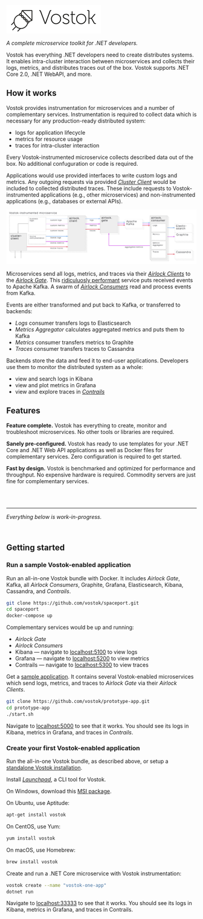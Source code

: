 <br><br>

![Vostok](logo.png)

*A complete microservice toolkit for .NET developers.*

Vostok has everything .NET developers need to create distributes systems. It enables intra-cluster interaction between microservices and collects their logs, metrics, and distributes traces out of the box. Vostok supports .NET Core 2.0, .NET WebAPI, and more.

## How it works

Vostok provides instrumentation for microservices and a number of complementary services. Instrumentation is required to collect data which is necessary for any production-ready distributed system:

* logs for application lifecycle
* metrics for resource usage
* traces for intra-cluster interaction

Every Vostok-instrumented microservice collects described data out of the box. No additional confuguration or code is required.

Applications would use provided interfaces to write custom logs and metrics. Any outgoing requests via provided *[Cluster Client](https://github.com/vostok/clusterclient)* would be included to collected distributed traces. These include requests to Vostok-instrumented applications (e.g., other microservices) and non-instrumented applications (e.g., databases or external APIs).

![](blueprint.png)

Microservices send all logs, metrics, and traces via their *[Airlock Clients](https://github.com/vostok/airlock.client)* to the *[Airlock Gate](https://github.com/vostok/airlock.client)*. This [ridiculuosly performant](https://github.com/vostok/core/issues/3) service puts received events to Apache Kafka. A swarm of *[Airlock Consumers](https://github.com/vostok/airlock.consumer)* read and process events from Kafka.

Events are either transformed and put back to Kafka, or transferred to backends:

* *Logs* consumer transfers logs to Elasticsearch
* *Metrics Aggregator* calculates aggregated metrics and puts them to Kafka
* *Metrics* consumer transfers metrics to Graphite
* *Traces* consumer transfers traces to Cassandra

Backends store the data and feed it to end-user applications. Developers use them to monitor the distributed system as a whole:

* view and search logs in Kibana
* view and plot metrics in Grafana
* view and explore traces in *[Contrails](https://github.com/vostok/contrails)*

## Features

**Feature complete.** Vostok has everything to create, monitor and troubleshoot microservices. No other tools or libraries are required.

**Sanely pre-configured.** Vostok has ready to use templates for your .NET Core and .NET Web API applications as well as Docker files for complementary services. Zero configuration is required to get started.

**Fast by design.** Vostok is benchmarked and optimized for performance and throughput. No expensive hardware is required. Commodity servers are just fine for complementary services.

<br><br>

---

*Everything below is work-in-progress.*

<br>

## Getting started

### Run a sample Vostok-enabled application

Run an all-in-one Vostok bundle with Docker. It includes *Airlock Gate*, Kafka, all *Airlock Consumers*, Graphite, Grafana, Elasticsearch, Kibana, Cassandra, and *Contrails*.

```sh
git clone https://github.com/vostok/spaceport.git
cd spaceport
docker-compose up
```

Complementary services would be up and running:

* *Airlock Gate*
* *Airlock Consumers*
* Kibana — navigate to [localhost:5100](http://localhost:5100) to view logs
* Grafana — navigate to [localhost:5200](http://localhost:5200) to view metrics
* Contrails — navigate to [localhost:5300](http://localhost:5100) to view traces

Get a [sample application](https://github.com/vostok/prototype-app). It contains several Vostok-enabled microservices which send logs, metrics, and traces to *Airlock Gate* via their *Airlock Clients*.

```sh
git clone https://github.com/vostok/prototype-app.git
cd prototype-app
./start.sh
```

Navigate to [localhost:5000](http://localhost:5000) to see that it works. You should see its logs in Kibana, metrics in Grafana, and traces in *Contrails*.

### Create your first Vostok-enabled application

Run the all-in-one Vostok bundle, as described above, or setup a [standalone Vostok installation](#).

Install *[Launchpad](https://github.com/vostok/launchpad)*, a CLI tool for Vostok.

On Windows, download this [MSI package](#).

On Ubuntu, use Aptitude:

```sh
apt-get install vostok
```

On CentOS, use Yum:

```sh
yum install vostok
```

On macOS, use Homebrew:

```sh
brew install vostok
```

Create and run a .NET Core microservice with Vostok instrumentation:

```sh
vostok create --name "vostok-one-app"
dotnet run
```

Navigate to [localhost:33333](http://localhost:33333) to see that it works. You should see its logs in Kibana, metrics in Grafana, and traces in Contrails.